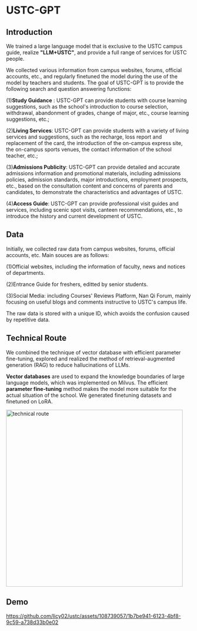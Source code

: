 # USTC-GPT
## Introduction
We trained a large language model that is exclusive to the USTC campus guide, realize **"LLM+USTC"**, and provide a full range of services for USTC people.  

We collected various information from campus websites, forums, official accounts, etc., and regularly finetuned the model during the use of the model by teachers and students. 
The goal of USTC-GPT is to provide the following search and question answering functions:

(1)**Study Guidance** : USTC-GPT can provide students with course learning suggestions, such as the school's introduction to course selection, withdrawal, abandonment of grades, change of major, etc., course learning suggestions, etc.;  

(2)**Living Services**: USTC-GPT can provide students with a variety of living services and suggestions, such as the recharge, loss report and replacement of the card, the introduction of the on-campus express site, the on-campus sports venues, the contact information of the school teacher, etc.;  

(3)**Admissions Publicity**: USTC-GPT can provide detailed and accurate admissions information and promotional materials, including admissions policies, admission standards, major introductions, employment prospects, etc., based on the consultation content and concerns of parents and candidates, to demonstrate the characteristics and advantages of USTC.  

(4)**Access Guide**: USTC-GPT can provide professional visit guides and services, including scenic spot visits, canteen recommendations, etc., to introduce the history and current development of USTC.

## Data 
Initially, we collected raw data from campus websites, forums, official accounts, etc. Main souces are as follows:

(1)Official websites, including the information of faculty, news and notices of departments.

(2)Entrance Guide for freshers, editted by senior students.

(3)Social Media: including Courses' Reviews Platform, Nan Qi Forum, mainly focusing on useful blogs and comments instructive to USTC's campus life.

The raw data is stored with a unique ID, which avoids the confusion caused by repetitive data.

## Technical Route
We combined the technique of vector database with efficient parameter fine-tuning, explored and realized the method of retrieval-augmented generation (RAG) to reduce hallucinations of LLMs.

**Vector databases** are used to expand the knowledge boundaries of large language models, which was implemented on Milvus.
The efficient **parameter fine-tuning** method makes the model more suitable for the actual situation of the school. We generated finetuning datasets and finetuned on LoRA.

<img width="480" alt="technical route" src="https://github.com/licy02/ustc/assets/108739057/f11fa52c-7aab-4b6b-97b2-4abc2790350e">

## Demo
https://github.com/licy02/ustc/assets/108739057/1b7be941-6123-4bf8-9c59-a738d33b0e02

